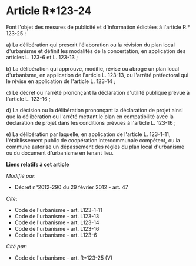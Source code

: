 # Article R*123-24

Font l'objet des mesures de publicité et d'information édictées à l'article R.* 123-25 : 

a) La délibération qui prescrit l'élaboration ou la révision du plan local d'urbanisme et définit les modalités de la
concertation, en application des articles L. 123-6 et L. 123-13 ; 

b) La délibération qui approuve, modifie, révise ou abroge un plan local d'urbanisme, en application de l'article L. 123-13,
ou l'arrêté préfectoral qui le révise en application de l'article L. 123-14 ; 

c) Le décret ou l'arrêté prononçant la déclaration d'utilité publique prévue à l'article L. 123-16 ; 

d) La décision ou la délibération prononçant la déclaration de projet ainsi que la délibération ou l'arrêté mettant le plan
en compatibilité avec la déclaration de projet dans les conditions prévues à l'article L. 123-16 ; 

e) La délibération par laquelle, en application de l'article L. 123-1-11, l'établissement public de coopération
intercommunale compétent, ou la commune autorise un dépassement des règles du plan local d'urbanisme ou du document
d'urbanisme en tenant lieu.

**Liens relatifs à cet article**

_Modifié par_:

  - Décret n°2012-290 du 29 février 2012 - art. 47

_Cite_:

  - Code de l'urbanisme - art. L123-1-11
  - Code de l'urbanisme - art. L123-13
  - Code de l'urbanisme - art. L123-14
  - Code de l'urbanisme - art. L123-16
  - Code de l'urbanisme - art. L123-6

_Cité par_:

  - Code de l'urbanisme - art. R*123-25 (V)
